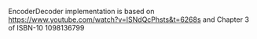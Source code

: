 EncoderDecoder implementation is based on https://www.youtube.com/watch?v=ISNdQcPhsts&t=6268s and Chapter 3 of ISBN-10 1098136799
